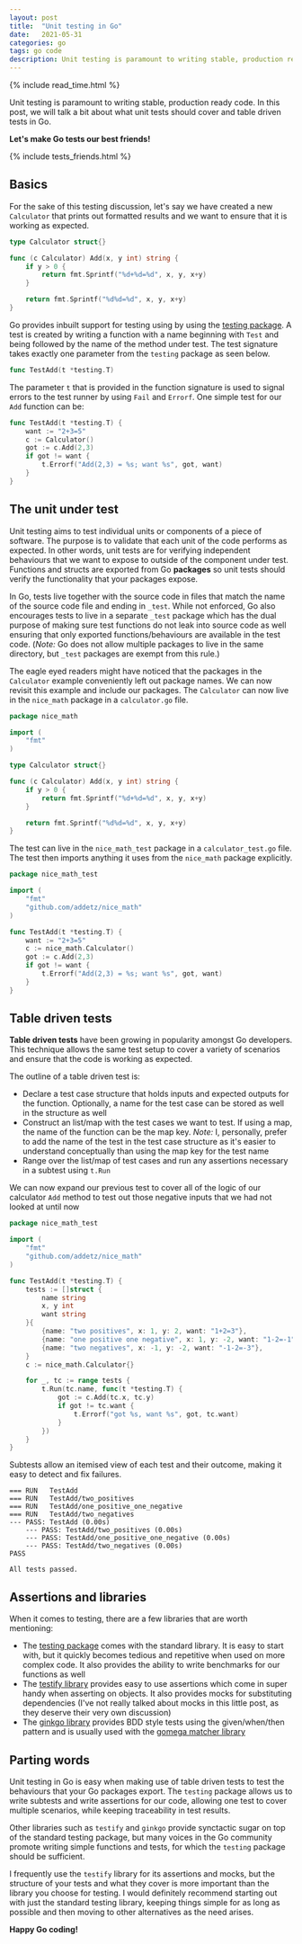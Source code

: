 ```yaml
---
layout: post
title:  "Unit testing in Go"
date:   2021-05-31
categories: go
tags: go code
description: Unit testing is paramount to writing stable, production ready code. In this post, we will talk a bit about what unit tests should cover and table driven tests in Go. Let's make Go tests our best friends!
---
```


{% include read_time.html %}

Unit testing is paramount to writing stable, production ready code. In this post, we will talk a bit about what unit tests should cover and table driven tests in Go.

**Let's make Go tests our best friends!**

{% include tests_friends.html %}

## Basics
For the sake of this testing discussion, let's say we have created a new `Calculator` that prints out formatted results and we want to ensure that it is working as expected.
```go
type Calculator struct{}

func (c Calculator) Add(x, y int) string {
	if y > 0 {
		return fmt.Sprintf("%d+%d=%d", x, y, x+y)
	}

	return fmt.Sprintf("%d%d=%d", x, y, x+y)
}
```
Go provides inbuilt support for testing using by using the <a href="https://golang.org/pkg/testing/" target="_blank">testing package</a>.
A test is created by writing a function with a name beginning with `Test` and being followed by the name of the method under test. The test signature takes exactly one parameter from the `testing` package as seen below. 
```go
func TestAdd(t *testing.T)
```

The parameter `t` that is provided in the function signature is used to signal errors to the test runner by using `Fail` and `Errorf`. One simple test for our `Add` function can be:
```go
func TestAdd(t *testing.T) {
    want := "2+3=5"
    c := Calculator()
    got := c.Add(2,3)
    if got != want {
        t.Errorf("Add(2,3) = %s; want %s", got, want)
    }
}
```
## The unit under test
Unit testing aims to test individual units or components of a piece of software. The purpose is to validate that each unit of the code performs as expected. In other words, unit tests are for verifying independent behaviours that we want to expose to outside of the component under test. Functions and structs are exported from Go **packages** so unit tests should verify the functionality that your packages expose.

In Go, tests live together with the source code in files that match the name of the source code file and ending in `_test`. While not enforced, Go also encourages tests to live in a separate `_test` package which has the dual purpose of making sure test functions do not leak into source code as well ensuring that only exported functions/behaviours are available in the test code. (*Note:* Go does not allow multiple packages to live in the same directory, but `_test` packages are exempt from this rule.)

The eagle eyed readers might have noticed that the packages in the `Calculator` example conveniently left out package names. We can now revisit this example and include our packages. The `Calculator` can now live in the `nice_math` package in a `calculator.go` file.
```go
package nice_math

import (
    "fmt"
) 

type Calculator struct{}

func (c Calculator) Add(x, y int) string {
	if y > 0 {
		return fmt.Sprintf("%d+%d=%d", x, y, x+y)
	}

	return fmt.Sprintf("%d%d=%d", x, y, x+y)
}
```

The test can live in the `nice_math_test` package in a `calculator_test.go` file. The test then imports anything it uses from the `nice_math` package explicitly. 

```go
package nice_math_test

import (
    "fmt"
    "github.com/addetz/nice_math"
)

func TestAdd(t *testing.T) {
    want := "2+3=5"
    c := nice_math.Calculator()
    got := c.Add(2,3)
    if got != want {
        t.Errorf("Add(2,3) = %s; want %s", got, want)
    }
}
```
## Table driven tests
**Table driven tests** have been growing in popularity amongst Go developers. This technique allows the same test setup to cover a variety of scenarios and ensure that the code is working as expected. 

The outline of a table driven test is: 
- Declare a test case structure that holds inputs and expected outputs for the function. Optionally, a name for the test case can be stored as well in the structure as well
- Construct an list/map with the test cases we want to test. If using a map, the name of the function can be the map key. *Note:* I, personally, prefer to add the name of the test in the test case structure as it's easier to understand conceptually than using the map key for the test name
- Range over the list/map of test cases and run any assertions necessary in a subtest using `t.Run`

We can now expand our previous test to cover all of the logic of our calculator `Add` method to test out those negative inputs that we had not looked at until now
```go
package nice_math_test

import (
    "fmt"
    "github.com/addetz/nice_math"
)

func TestAdd(t *testing.T) {
	tests := []struct {
		name string
		x, y int
		want string
	}{
		{name: "two positives", x: 1, y: 2, want: "1+2=3"},
		{name: "one positive one negative", x: 1, y: -2, want: "1-2=-1"},		
		{name: "two negatives", x: -1, y: -2, want: "-1-2=-3"},
	}
	c := nice_math.Calculator{}

	for _, tc := range tests {
		t.Run(tc.name, func(t *testing.T) {
			got := c.Add(tc.x, tc.y)
			if got != tc.want {
				t.Errorf("got %s, want %s", got, tc.want)
			}
		})
	}
}
```

Subtests allow an itemised view of each test and their outcome, making it easy to detect and fix failures. 
```
=== RUN   TestAdd
=== RUN   TestAdd/two_positives
=== RUN   TestAdd/one_positive_one_negative
=== RUN   TestAdd/two_negatives
--- PASS: TestAdd (0.00s)
    --- PASS: TestAdd/two_positives (0.00s)
    --- PASS: TestAdd/one_positive_one_negative (0.00s)
    --- PASS: TestAdd/two_negatives (0.00s)
PASS

All tests passed.
```

## Assertions and libraries
When it comes to testing, there are a few libraries that are worth mentioning: 
- The <a href="https://golang.org/pkg/testing/" target="_blank">testing package</a> comes with the standard library. It is easy to start with, but it quickly becomes tedious and repetitive when used on more complex code. It also provides the ability to write benchmarks for our functions as well
- The <a href="https://github.com/stretchr/testify" target="_blank">testify library</a> provides easy to use assertions which come in super handy when asserting on objects. It also provides mocks for substituting dependencies (I've not really talked about mocks in this little post, as they deserve their very own discussion)
- The <a href="https://github.com/onsi/ginkgo" target="_blank">ginkgo library</a> provides BDD style tests using the given/when/then pattern and is usually used with the <a href="https://github.com/onsi/gomega" target="_blank">gomega matcher library</a>

## Parting words
Unit testing in Go is easy when making use of table driven tests to test the behaviours that your Go packages export. The `testing` package allows us to write subtests and write assertions for our code, allowing one test to cover multiple scenarios, while keeping traceability in test results.

Other libraries such as `testify` and `ginkgo` provide synctactic sugar on top of the standard testing package, but many voices in the Go community promote writing simple functions and tests, for which the `testing` package should be sufficient. 

I frequently use the `testify` library for its assertions and mocks, but the structure of your tests and what they cover is more important than the library you choose for testing. I would definitely recommend starting out with just the standard testing library, keeping things simple for as long as possible and then moving to other alternatives as the need arises.

**Happy Go coding!**